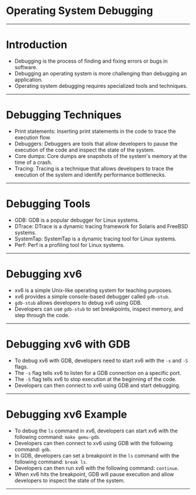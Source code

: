 # Operating System Debugging

---

# Introduction
- Debugging is the process of finding and fixing errors or bugs in software.
- Debugging an operating system is more challenging than debugging an application.
- Operating system debugging requires specialized tools and techniques.

---

# Debugging Techniques
- Print statements: Inserting print statements in the code to trace the execution flow.
- Debuggers: Debuggers are tools that allow developers to pause the execution of the code and inspect the state of the system.
- Core dumps: Core dumps are snapshots of the system's memory at the time of a crash.
- Tracing: Tracing is a technique that allows developers to trace the execution of the system and identify performance bottlenecks.

---

# Debugging Tools
- GDB: GDB is a popular debugger for Linux systems.
- DTrace: DTrace is a dynamic tracing framework for Solaris and FreeBSD systems.
- SystemTap: SystemTap is a dynamic tracing tool for Linux systems.
- Perf: Perf is a profiling tool for Linux systems.

---

# Debugging xv6
- xv6 is a simple Unix-like operating system for teaching purposes.
- xv6 provides a simple console-based debugger called `gdb-stub`.
- `gdb-stub` allows developers to debug xv6 using GDB.
- Developers can use `gdb-stub` to set breakpoints, inspect memory, and step through the code.

---

# Debugging xv6 with GDB
- To debug xv6 with GDB, developers need to start xv6 with the `-s` and `-S` flags.
- The `-s` flag tells xv6 to listen for a GDB connection on a specific port.
- The `-S` flag tells xv6 to stop execution at the beginning of the code.
- Developers can then connect to xv6 using GDB and start debugging.

---

# Debugging xv6 Example
- To debug the `ls` command in xv6, developers can start xv6 with the following command: `make qemu-gdb`.
- Developers can then connect to xv6 using GDB with the following command: `gdb`.
- In GDB, developers can set a breakpoint in the `ls` command with the following command: `break ls`.
- Developers can then run xv6 with the following command: `continue`.
- When xv6 hits the breakpoint, GDB will pause execution and allow developers to inspect the state of the system.

---

#